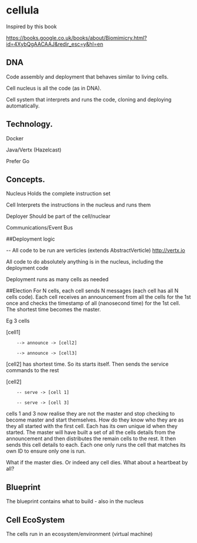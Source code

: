 # cellula

Inspired by this book

https://books.google.co.uk/books/about/Biomimicry.html?id=4XybQgAACAAJ&redir_esc=y&hl=en

## DNA

Code assembly and deployment that behaves similar to living cells. 

Cell nucleus is all the code (as in DNA).

Cell system that interprets and runs the code, cloning and deploying automatically.

## Technology.

Docker

Java/Vertx (Hazelcast)

Prefer Go

## Concepts.

Nucleus 
   Holds the complete instruction set
   
Cell
   Interprets the instructions in the nucleus and runs them

Deployer
   Should be part of the cell/nuclear
   
Communications/Event Bus

##Deployment logic

-- All code to be run are verticles (extends AbstractVerticle) http://vertx.io

All code to do absolutely anything is in the nucleus, including the deployment code

Deployment runs as many cells as needed

##Election
For N cells, each cell sends N messages (each cell has all N cells code). Each cell receives an announcement from all the cells for the 1st once and checks the timestamp of all (nanosecond time) for the 1st cell. The shortest time becomes the master.



Eg 3 cells

[cell1] 

        --> announce -> [cell2]

        --> announce -> [cell3]
        
[cell2] has shortest time. So its starts itself. Then sends the service commands to the rest

[cell2] 

        -- serve -> [cell 1]

        -- serve -> [cell 3]
        
cells 1 and 3 now realise they are not the master and stop checking to become master and start themselves. How do they know who they are as they all started with the first cell. Each has its own unique id when they started. The master will have built a set of all the cells details from the announcement and then distributes the remain cells to the rest. It then sends this cell details to each. Each one only runs the cell that matches its own ID to ensure only one is run.


What if the master dies. Or indeed any cell dies.  What about a heartbeat by all?

## Blueprint
The blueprint contains what to build - also in the nucleus

## Cell EcoSystem
The cells run in an ecosystem/environment (virtual machine)



        
